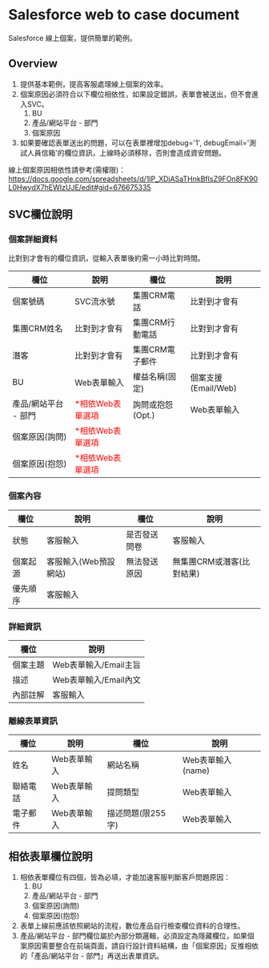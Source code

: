 # Salesforce web to case document

Salesforce 線上個案，提供簡單的範例。

## Overview

1. 提供基本範例，提高客服處理線上個案的效率。
2. 個案原因必須符合以下欄位相依性，如果設定錯誤，表單會被送出，但不會進入SVC。
    1. BU
    2. 產品/網站平台 - 部門
    3. 個案原因
3. 如果要確認表單送出的問題，可以在表單裡增加debug='1', debugEmail='測試人員信箱'的欄位資訊，上線時必須移除，否則會造成資安問題。

線上個案原因相依性請參考(需權限)：
https://docs.google.com/spreadsheets/d/1IP_XDjASaTHnkBfIsZ9FOn8FK90L0HwydX7hEWIzUJE/edit#gid=676675335



## SVC欄位說明


### 個案詳細資料

比對到才會有的欄位資訊，從輸入表單後約需一小時比對時間。

|欄位|說明|欄位|說明|
|--|--|--|--|
|個案號碼|SVC流水號|集團CRM電話|比對到才會有|
|集團CRM姓名|比對到才會有|集團CRM行動電話|比對到才會有|
|潛客|比對到才會有|集團CRM電子郵件|比對到才會有|
|BU|Web表單輸入|權益名稱(固定)|個案支援(Email/Web)|
|產品/網站平台 - 部門|<font color=red>*相依Web表單選項</font>|詢問或抱怨(Opt.)|Web表單輸入|
|個案原因(詢問)|<font color=red>*相依Web表單選項</font>|
|個案原因(抱怨)|<font color=red>*相依Web表單選項</font>|



### 個案內容

|欄位|說明|欄位|說明|
|--|--|--|--|
|狀態|客服輸入|是否發送問卷|客服輸入|
|個案起源|客服輸入(Web預設網站)|無法發送原因|無集團CRM或潛客(比對結果)|
|優先順序|客服輸入|

### 詳細資訊

|欄位|說明|
|--|--|
|個案主題|Web表單輸入/Email主旨|
|描述|Web表單輸入/Email內文|
|內部註解|客服輸入|

### 離線表單資訊

|欄位|說明|欄位|說明|
|--|--|--|--|
|姓名|Web表單輸入|網站名稱|Web表單輸入(name)|
|聯絡電話|Web表單輸入|提問類型|Web表單輸入|
|電子郵件|Web表單輸入|描述問題(限255字)|Web表單輸入|


## 相依表單欄位說明

1. 相依表單欄位有四個，皆為必填，才能加速客服判斷客戶問題原因：
    1. BU
    2. 產品/網站平台 - 部門
    3. 個案原因(詢問)
    4. 個案原因(抱怨)
2. 表單上線前應該依照網站的流程，數位產品自行檢查欄位資料的合理性。
3. 產品/網站平台 - 部門欄位屬於內部分類邏輯，必須設定為隱藏欄位，如果個案原因需要整合在前端頁面，請自行設計資料結構，由「個案原因」反推相依的「產品/網站平台 - 部門」再送出表單資訊。

